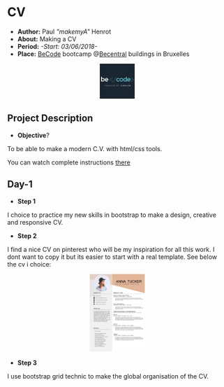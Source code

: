 

# CV

- **Author:** Paul *"makemyA"* Henrot
- **About:** Making a CV
- **Period:** *-Start: 03/06/2018-*
- **Place:** [BeCode](https://becode.org/) bootcamp @[Becentral](https://www.becentral.org/) buildings in Bruxelles

<p style="text-align: center;">
<img src="photos/logo-becode.png" width="80px" height="80px" alt="logo becode"/>
</p>



## Project Description

* **Objective**?

To be able to make a modern C.V. with html/css tools.

You can watch complete instructions [there](https://github.com/becodeorg/lovelace-2/blob/master/Parcours/01-La-prairie/html-css/5-exercice-creer-un-cv.md)

## **Day-1**

* **Step 1**

I choice to practice my new skills in bootstrap to make a design, creative and responsive CV.

* **Step 2**


I find a nice CV on pinterest who will be my inspiration for all this work. I dont want to copy it but its easier to start with a real template. See below the cv i choice:

<p style="text-align: center;">
<img src="photos/cv.jpg" width="25%" height="25%" alt="photo cv"/>
</p>


* **Step 3**

I use bootstrap grid technic to make the global organisation of the CV.

